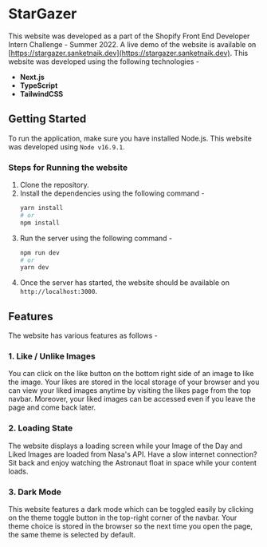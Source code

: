 # StarGazer

This website was developed as a part of the Shopify Front End Developer Intern Challenge - Summer 2022.
A live demo of the website is available on [https://stargazer.sanketnaik.dev](https://stargazer.sanketnaik.dev).
This website was developed using the following technologies -

- **Next.js**
- **TypeScript**
- **TailwindCSS**

## Getting Started

To run the application, make sure you have installed Node.js. This website was
developed using `Node v16.9.1`.

### Steps for Running the website

1. Clone the repository.
2. Install the dependencies using the following command -
   ```bash
   yarn install
   # or
   npm install
   ```
3. Run the server using the following command -
   ```bash
   npm run dev
   # or
   yarn dev
   ```
4. Once the server has started, the website should be available on `http://localhost:3000`.

## Features

The website has various features as follows -

### 1. Like / Unlike Images

You can click on the like button on the bottom right side of an image to like the image.
Your likes are stored in the local storage of your browser and you can view your liked
images anytime by visiting the likes page from the top navbar.
Moreover, your liked images can be accessed even if you leave the page and come back later.

### 2. Loading State

The website displays a loading screen while your Image of the Day and Liked Images are loaded from
Nasa's API. Have a slow internet connection? Sit back and enjoy watching the Astronaut float in space while your content loads.

### 3. Dark Mode

This website features a dark mode which can be toggled easily by clicking on the theme toggle button
in the top-right corner of the navbar. Your theme choice is stored in the browser so
the next time you open the page, the same theme is selected by default.
